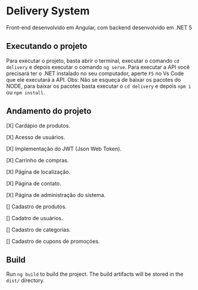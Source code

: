 # Delivery System

Front-end desenvolvido em Angular, com backend desenvolvido em .NET 5

## Executando o projeto

Para executar o projeto, basta abrir o terminal, executar o comando `cd delivery` e depois executar o comando `ng serve`. Para executar a API você precisará ter o .NET instalado no seu computador, aperte `F5` no Vs Code que ele executará a API. 
Obs: Não se esqueça de baixar os pacotes do NODE, para baixar os pacotes basta executar o `cd delivery` e depois `npm i` ou `npm install`.

## Andamento do projeto

[X] Cardápio de produtos.

[X] Acesso de usuários.

[X] Implementação do JWT (Json Web Token).

[X] Carrinho de compras.

[X] Página de localização.

[X] Página de contato.

[X] Página de administração do sistema.

[] Cadastro de produtos.

[] Cadatro de usuários.

[] Cadastro de categorias.

[] Cadastro de cupons de promoçóes. 

## Build

Run `ng build` to build the project. The build artifacts will be stored in the `dist/` directory.
